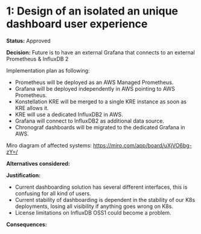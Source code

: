 # **1: Design of an isolated an unique dashboard user experience**

**Status:** Approved

**Decision:** Future is to have an external Grafana that connects to an external Prometheus & InfluxDB 2

Implementation plan as following:
- Prometheus will be deployed as an AWS Managed Prometheus.
- Grafana will be deployed independently in AWS pointing to AWS Prometheus.
- Konstellation KRE will be merged to a single KRE instance as soon as KRE allows it.
- KRE will use a dedicated InfluxDB2 in AWS.
- Grafana will connect to InfluxDB2 as additional data source.
- Chronograf dashboards will be migrated to the dedicated Grafana in AWS.

Miro diagram of affected systems: https://miro.com/app/board/uXjVO6bg-zY=/

**Alternatives considered:** 

**Justification:** 

- Current dashboarding solution has several different interfaces, this is confusing for all kind of users.
- Current stability of dashboarding is dependent in the stability of our K8s deployments, losing all visibility if anything goes wrong on K8s.
- License limitations on InfluxDB OSS1 could become a problem.

**Consequences:**
